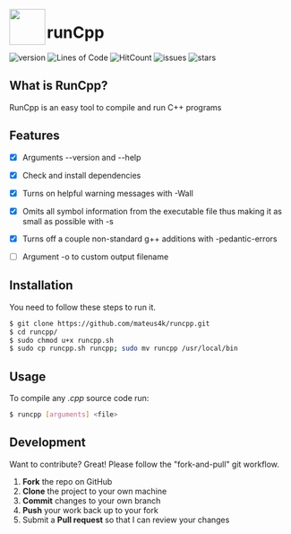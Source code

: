 <img align="left" width="64px"
src="https://banner2.kisspng.com/20180408/pew/kisspng-the-c-programming-language-computer-icons-comput-programming-5acadc2dec0be9.0824244915232440779669.jpg" />

# runCpp

![version][s0] ![Lines of Code][s1] ![HitCount][s2] ![issues][s3] ![stars][s4]

[s0]: https://img.shields.io/github/release/mateus4k/runcpp.svg
[s1]: https://tokei.rs/b1/github/mateus4k/runcpp?category=code
[s2]: http://hits.dwyl.io/mateus4k/runcpp.svg
[s3]: https://img.shields.io/github/issues/mateus4k/runcpp.svg
[s4]: https://img.shields.io/github/stars/mateus4k/runcpp.svg

## What is RunCpp?

RunCpp is an easy tool to compile and run C++ programs

## Features

* [x] Arguments --version and --help
* [x] Check and install dependencies
* [x] Turns on helpful warning messages with -Wall
* [x] Omits all symbol information from the executable file thus making it as small as possible with -s
* [x] Turns off a couple non-standard g++ additions with -pedantic-errors
* [ ] Argument -o to custom output filename


## Installation
You need to follow these steps to run it.
```sh
$ git clone https://github.com/mateus4k/runcpp.git
$ cd runcpp/
$ sudo chmod u+x runcpp.sh
$ sudo cp runcpp.sh runcpp; sudo mv runcpp /usr/local/bin
```

## Usage

To compile any *.cpp* source code run:
```sh
$ runcpp [arguments] <file>
```

## Development

Want to contribute? Great!
Please follow the "fork-and-pull" git workflow.
1. **Fork** the repo on GitHub
2. **Clone** the project to your own machine
3. **Commit** changes to your own branch
4. **Push** your work back up to your fork
5. Submit a **Pull request** so that I can review your changes

